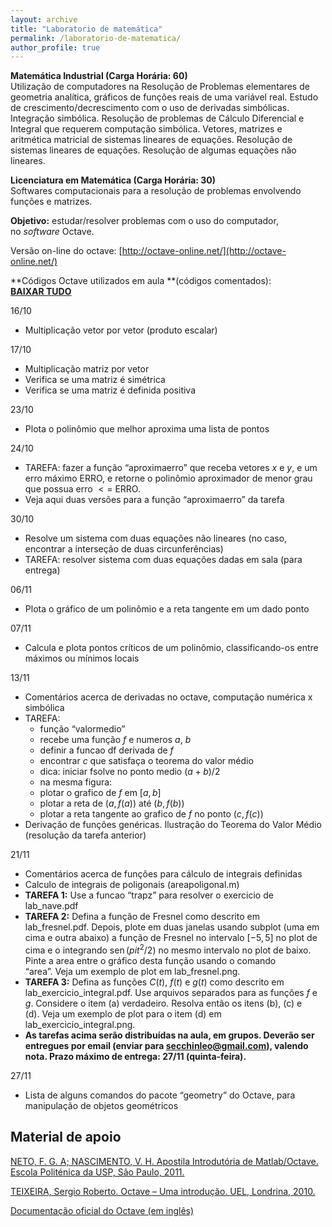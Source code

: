 ```yaml
---
layout: archive
title: "Laboratorio de matemática"
permalink: /laboratorio-de-matematica/
author_profile: true
---
```


<!--## [Ementa e programa](https://matematicaaplicada.saomateus.ufes.br/programas-de-disciplinas-do-dma)-->

**Matemática Industrial (Carga Horária: 60)**  
Utilização de computadores na Resolução de Problemas elementares de geometria analítica, gráficos de funções reais de uma variável real. Estudo de crescimento/decrescimento com o uso de derivadas simbólicas. Integração simbólica. Resolução de problemas de Cálculo Diferencial e Integral que requerem computação simbólica. Vetores, matrizes e aritmética matricial de sistemas lineares de equações. Resolução de sistemas lineares de equações. Resolução de algumas equações não lineares.  

**Licenciatura em Matemática (Carga Horária: 30)**  
Softwares computacionais para a resolução de problemas envolvendo funções e matrizes.

**Objetivo:** estudar/resolver problemas com o uso do computador, no _software_ Octave.

Versão on-line do octave: [http://octave-online.net/](http://octave-online.net/)

**Códigos Octave utilizados em aula **(códigos comentados):  
**[BAIXAR TUDO](https://drive.google.com/file/d/1712lHsk8Ob7__Xs63dTqzbGRpCCfqHt_/view?usp=sharing)**

16/10

*   Multiplicação vetor por vetor (produto escalar)

17/10

*   Multiplicação matriz por vetor
*   Verifica se uma matriz é simétrica
*   Verifica se uma matriz é definida positiva

23/10

*   Plota o polinômio que melhor aproxima uma lista de pontos

24/10

*   TAREFA: fazer a função “aproximaerro” que receba vetores $x$ e $y$, e um erro máximo ERRO, e retorne o polinômio aproximador de menor grau que possua erro $<=$ ERRO.
*   Veja aqui duas versões para a função “aproximaerro” da tarefa

30/10

*   Resolve um sistema com duas equações não lineares (no caso, encontrar a interseção de duas circunferências)
*   TAREFA: resolver sistema com duas equações dadas em sala (para entrega)

06/11

*   Plota o gráfico de um polinômio e a reta tangente em um dado ponto

07/11

*   Calcula e plota pontos críticos de um polinômio, classificando-os entre máximos ou mínimos locais

13/11

*   Comentários acerca de derivadas no octave, computação numérica x simbólica
*   TAREFA:
    *   função “valormedio”
    *   recebe uma função $f$ e numeros $a$, $b$
    *   definir a funcao df derivada de $f$
    *   encontrar $c$ que satisfaça o teorema do valor médio
    *   dica: iniciar fsolve no ponto medio $(a+b)/2$
    *   na mesma figura:
    *   plotar o grafico de $f$ em $[a,b]$
    *   plotar a reta de $(a,f(a))$ até $(b,f(b))$
    *   plotar a reta tangente ao grafico de $f$ no ponto $(c,f(c))$
*   Derivação de funções genéricas. Ilustração do Teorema do Valor Médio (resolução da tarefa anterior)

21/11

*   Comentários acerca de funções para cálculo de integrais definidas
*   Calculo de integrais de poligonais (areapoligonal.m)
*   **TAREFA 1:** Use a funcao “trapz” para resolver o exercicio de lab_nave.pdf
*   **TAREFA 2:** Defina a função de Fresnel como descrito em lab_fresnel.pdf. Depois, plote em duas janelas usando subplot (uma em cima e outra abaixo) a função de Fresnel no intervalo $[-5, 5]$ no plot de cima e o integrando $\text{sen}\,(pi t^2/2)$ no mesmo intervalo no plot de baixo. Pinte a area entre o gráfico desta função usando o comando “area”. Veja um exemplo de plot em lab_fresnel.png.
*   **TAREFA 3:** Defina as funções $C(t)$, $f(t)$ e $g(t)$ como descrito em lab_exercicio_integral.pdf. Use arquivos separados para as funções $f$ e $g$. Considere o item (a) verdadeiro. Resolva então os itens (b), (c) e (d). Veja um exemplo de plot para o item (d) em lab_exercicio_integral.png.
*   **As tarefas acima serão distribuídas na aula, em grupos. Deverão ser entregues por email (enviar para secchinleo@gmail.com), valendo nota. Prazo máximo de entrega: 27/11 (quinta-feira).**

27/11

*   Lista de alguns comandos do pacote “geometry” do Octave, para manipulação de objetos geométricos

## Material de apoio

[NETO, F. G. A; NASCIMENTO, V. H. Apostila Introdutória de Matlab/Octave. Escola Politénica da USP, São Paulo, 2011.](http://disciplinas.stoa.usp.br/pluginfile.php/144836/mod_resource/content/1/apostila_matlab_octave.pdf)

[TEIXEIRA, Sergio Roberto. Octave – Uma introdução. UEL, Londrina, 2010.](http://www.uel.br/projetos/matessencial/superior/pdfs/Octave-final.pdf)

[Documentação oficial do Octave (em inglês)](http://octave.sourceforge.net/docs.html)
